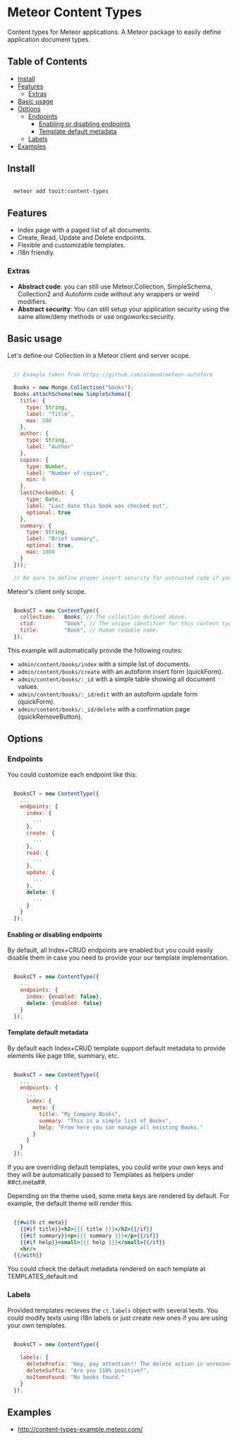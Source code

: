 # Meteor Content Types

Content types for Meteor applications. A Meteor package to easily define
application document types.

## Table of Contents

<!-- START doctoc generated TOC please keep comment here to allow auto update -->
<!-- DON'T EDIT THIS SECTION, INSTEAD RE-RUN doctoc TO UPDATE -->


- [Install](#install)
- [Features](#features)
  - [Extras](#extras)
- [Basic usage](#basic-usage)
- [Options](#options)
  - [Endpoints](#endpoints)
    - [Enabling or disabling endpoints](#enabling-or-disabling-endpoints)
    - [Template default metadata](#template-default-metadata)
  - [Labels](#labels)
- [Examples](#examples)

<!-- END doctoc generated TOC please keep comment here to allow auto update -->

## Install

```bash

  meteor add tooit:content-types

```

## Features

- Index page with a paged list of all documents.
- Create, Read, Update and Delete endpoints.
- Flexible and customizable templates.
- i18n friendly.

### Extras

* **Abstract code**: you can still use Meteor.Collection, SimpleSchema, Collection2 and Autoform code without any wrappers or weird modifiers.
* **Abstract security**: You can still setup your application security using the same allow/deny methods or use ongoworks:security.

## Basic usage

Let's define our Collection in a Meteor client and server scope.

```javascript

  // Example taken from https://github.com/aldeed/meteor-autoform

  Books = new Mongo.Collection("books");
  Books.attachSchema(new SimpleSchema({
    title: {
      type: String,
      label: "Title",
      max: 200
    },
    author: {
      type: String,
      label: "Author"
    },
    copies: {
      type: Number,
      label: "Number of copies",
      min: 0
    },
    lastCheckedOut: {
      type: Date,
      label: "Last date this book was checked out",
      optional: true
    },
    summary: {
      type: String,
      label: "Brief summary",
      optional: true,
      max: 1000
    }
  }));

  // Be sure to define proper insert security for untrusted code if you've removed the insecure package. Call allow/deny or use ongoworks:security.

```

Meteor's client only scope.

```javascript

  BooksCT = new ContentType({
    collection:   Books, // The collection defined above.
    ctid:         "book", // The unique identifier for this content type.
    title:        "Book", // Human redable name.
  });

```

This example will automatically provide the following routes:

- ``admin/content/books/index`` with a simple list of documents.
- ``admin/content/books/create`` with an autoform insert form (quickForm).
- ``admin/content/books/:_id`` with a simple table showing all document values.
- ``admin/content/books/:_id/edit`` with an autoform update form (quickForm).
- ``admin/content/books/:_id/delete`` with a confirmation page (quickRemoveButton).

## Options

### Endpoints

You could customize each endpoint like this:

```javascript

  BooksCT = new ContentType({
    ...
    endpoints: {
      index: {
        ...
      },
      create: {
        ...
      },
      read: {
        ...
      },
      update: {
        ...
      },
      delete: {
        ...
      }
    }
  });

```

#### Enabling or disabling endpoints

By default, all Index+CRUD endpoints are enabled but you could easily disable
them in case you need to provide your our template implementation.

```javascript

  BooksCT = new ContentType({
    ...
    endpoints: {
      index: {enabled: false},
      delete: {enabled: false}
    }
  });

```

#### Template default metadata

By default each Index+CRUD template support default metadata to provide
elements like page title, summary, etc.

```javascript

  BooksCT = new ContentType({
    ...
    endpoints: {
      ...
      index: {
        meta: {
          title: "My Company Books",
          summary: "This is a simple list of Books",
          help: "From here you can manage all existing Books."
        }
      }
    }
  });

```

If you are overriding default templates, you could write your own keys and they
will be automatically passed to Templates as helpers under ##ct.meta##.

Depending on the theme used, some meta keys are rendered by default. For example,
the default theme will render this.

```handlebars

  {{#with ct.meta}}
    {{#if title}}<h2>{{{ title }}}</h2>{{/if}}
    {{#if summary}}<p>{{{ summary }}}</p>{{/if}}
    {{#if help}}<small>{{{ help }}}</small>{{/if}}
    <hr/>
  {{/with}}

```

You could check the default metadata rendered on each template at TEMPLATES_default.md

### Labels

Provided templates recieves the ``ct.labels`` object with several texts. You
could modify texts using i18n labels or just create new ones if you are using
your own templates.

```javascript

  BooksCT = new ContentType({
    ...
    labels: {
      deletePrefix: "Hey, pay attention!! The delete action is unrecoverable!! You are about to delete ",
      deleteSuffix: "Are you 110% positive?",
      noItemsFound: "No books found."
    }
  });

```

## Examples

- http://content-types-example.meteor.com/
<!-- - http://content-types-example-bootstrap.meteor.com/ (to be created) -->
<!-- - http://content-types-example-materialize.meteor.com/ (to be created) -->

<!-- ## TODO -->
